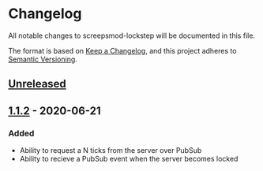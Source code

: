 # Changelog
All notable changes to screepsmod-lockstep will be documented in this file.

The format is based on [Keep a Changelog](https://keepachangelog.com/en/1.0.0/),
and this project adheres to [Semantic Versioning](https://semver.org/spec/v2.0.0.html).

## [Unreleased]

## [1.1.2] - 2020-06-21
### Added
- Ability to request a N ticks from the server over PubSub
- Ability to recieve a PubSub event when the server becomes locked

[Unreleased]: https://github.com/brisberg/screepsmod-lockstep/compare/v1.1.2...HEAD
[1.1.2]: https://github.com/brisberg/screepsmod-lockstep/releases/tag/v1.1.2

